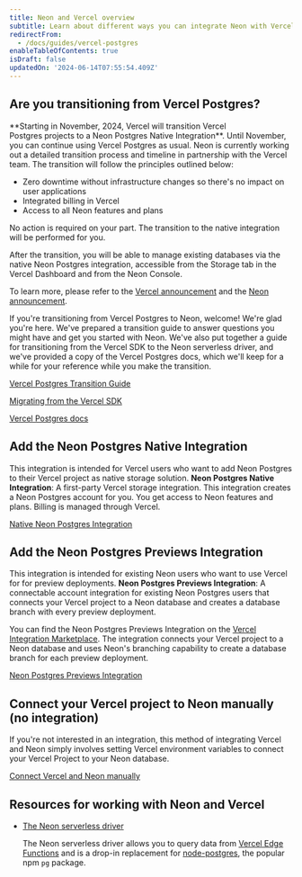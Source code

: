 ```yaml
---
title: Neon and Vercel overview
subtitle: Learn about different ways you can integrate Neon with Vercel
redirectFrom:
  - /docs/guides/vercel-postgres
enableTableOfContents: true
isDraft: false
updatedOn: '2024-06-14T07:55:54.409Z'
---
```


## Are you transitioning from Vercel Postgres?

  <Admonition type="important">
  **Starting in November, 2024, Vercel will transition Vercel Postgres projects to a Neon Postgres Native Integration**. Until November, you can continue using Vercel Postgres as usual. Neon is currently working out a detailed transition process and timeline in partnership with the Vercel team. The transition will follow the principles outlined below:

- Zero downtime without infrastructure changes so there's no impact on user applications
- Integrated billing in Vercel
- Access to all Neon features and plans

No action is required on your part. The transition to the native integration will be performed for you.

After the transition, you will be able to manage existing databases via the native Neon Postgres integration, accessible from the Storage tab in the Vercel Dashboard and from the Neon Console.

To learn more, please refer to the [Vercel announcement](https://vercel.com/blog/introducing-the-vercel-marketplace) and the [Neon announcement](https://neon.tech/blog/leveling-up-our-partnership-with-vercel).
</Admonition>

If you're transitioning from Vercel Postgres to Neon, welcome! We're glad you're here. We've prepared a transition guide to answer questions you might have and get you started with Neon. We've also put together a guide for transitioning from the Vercel SDK to the Neon serverless driver, and we've provided a copy of the Vercel Postgres docs, which we'll keep for a while for your reference while you make the transition.

<DetailIconCards>

<a href="/docs/guides/vercel-postgres-transition-guide" description="Everything you need to know about transitioning from Vercel Postgres to Neon" icon="vercel">Vercel Postgres Transition Guide</a>

<a href="/docs/guides/vercel-sdk-migration-guide" description="Learn how to migrate from the Vercel SDK to the Neon serverless driver" icon="vercel">Migrating from the Vercel SDK</a>

<a href="/docs/guides/vercel-postgres-docs" description="Find a copy of the Vercel Postgres docs for your reference while you transition" icon="vercel">Vercel Postgres docs</a>

</DetailIconCards>

## Add the Neon Postgres Native Integration

This integration is intended for Vercel users who want to add Neon Postgres to their Vercel project as native storage solution. **Neon Postgres Native Integration**: A first-party Vercel storage integration. This integration creates a Neon Postgres account for you. You get access to Neon features and plans. Billing is managed through Vercel.

<DetailIconCards>

<a href="/docs/guides/vercel-native-integration" description="Learn how to install the Install the Native Neon Postgres Integration from the Vercel Marketplace" icon="vercel">Native Neon Postgres Integration</a>

</DetailIconCards>

## Add the Neon Postgres Previews Integration

This integration is intended for existing Neon users who want to use Vercel for for preview deployments. **Neon Postgres Previews Integration**: A connectable account integration for existing Neon Postgres users that connects your Vercel project to a Neon database and creates a database branch with every preview deployment.

You can find the Neon Postgres Previews Integration on the [Vercel Integration Marketplace](https://vercel.com/integrations/neon). The integration connects your Vercel project to a Neon database and uses Neon's branching capability to create a database branch for each preview deployment.

<DetailIconCards>

<a href="/docs/guides/vercel-previews-integration" description="Learn how to install the Neon Postgres Preview Integration for a database branch with each preview deployment" icon="vercel">Neon Postgres Previews Integration</a>

</DetailIconCards>

## Connect your Vercel project to Neon manually (no integration)

If you're not interested in an integration, this method of integrating Vercel and Neon simply involves setting Vercel environment variables to connect your Vercel Project to your Neon database.

<DetailIconCards>

<a href="/docs/guides/vercel-previews-integration" description="Connect your Vercel project to Neon manually (no integration)" icon="vercel">Connect Vercel and Neon manually</a>

</DetailIconCards>

## Resources for working with Neon and Vercel

- [The Neon serverless driver](/docs/serverless/serverless-driver)

  The Neon serverless driver allows you to query data from [Vercel Edge Functions](https://vercel.com/docs/concepts/functions/edge-functions) and is a drop-in replacement for [node-postgres](https://node-postgres.com/), the popular npm `pg` package.
